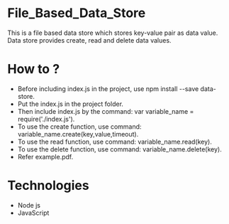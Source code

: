 # File_Based_Data_Store
This is a file based data store which stores key-value pair as data value. Data store provides create, read and delete data values.

# How to ?
* Before including index.js in the project, use npm install --save data-store.
* Put the index.js in the project folder.
* Then include index.js by the command: var variable_name = require('./index.js'). 
* To use the create function, use command: variable_name.create(key,value,timeout).
* To use the read function, use command: variable_name.read(key).
* To use the delete function, use command: variable_name.delete(key).
* Refer example.pdf.

# Technologies
* Node js
* JavaScript
